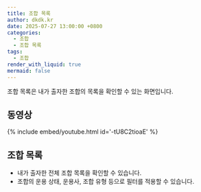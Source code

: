 ```yaml
---
title: 조합 목록
author: dkdk.kr
date: 2025-07-27 13:00:00 +0800
categories:
  - 조합
  - 조합 목록
tags:
  - 조합
render_with_liquid: true
mermaid: false
---
```


조합 목록은 내가 출자한 조합의 목록을 확인할 수 있는 화면입니다. 

## 동영상

{% include embed/youtube.html id='-tU8C2tioaE' %}

## 조합 목록

- 내가 출자한 전체 조합 목록을 확인할 수 있습니다.
- 조합의 운용 상태, 운용사, 조합 유형 등으로 필터를 적용할 수 있습니다.